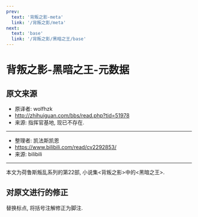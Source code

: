 ```yaml
---
prev:
  text: '背叛之影-meta'
  link: '/背叛之影/meta'
next:
  text: 'base'
  link: '/背叛之影/黑暗之王/base'
---
```


# 背叛之影-黑暗之王-元数据

## 原文来源

+ 原译者: wolfhzk
+ <http://zhihuiguan.com/bbs/read.php?tid=51978>
+ 来源: 指挥官基地, 现已不存在.

--------

+ 整理者: 凯法斯凯恩
+ <https://www.bilibili.com/read/cv2292853/>
+ 来源: bilibili

--------

本文为荷鲁斯叛乱系列的第22部, 小说集<背叛之影>中的<黑暗之王>.

## 对原文进行的修正

替换标点, 将括号注解修正为脚注.
